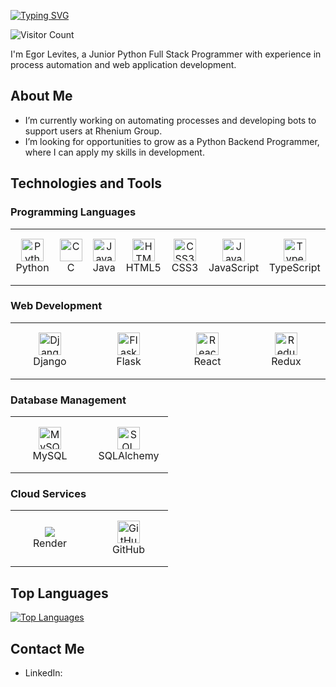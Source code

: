 
[![Typing SVG](https://readme-typing-svg.herokuapp.com?font=Fira+Code&weight=500&size=24&duration=3000&pause=1000&color=F75C7E&background=FFFFFF00&center=true&vCenter=true&width=435&lines=Hi+there!+I'm+Egor+Levites;Welcome+to+my+GitHub+Profile)](https://git.io/typing-svg)

![Visitor Count](https://komarev.com/ghpvc/?username=egorlevites&color=blue)

I'm Egor Levites, a Junior Python Full Stack Programmer with experience in process automation and web application development.


## About Me

-  I’m currently working on automating processes and developing bots to support users at Rhenium Group.
-  I’m looking for opportunities to grow as a Python Backend Programmer, where I can apply my skills in development.


## Technologies and Tools

### Programming Languages

<table width='100%'>
  <tr>
    <td align="center" width="110" height="90">
        <img src="https://cdn.jsdelivr.net/gh/devicons/devicon/icons/python/python-original.svg" width="36" height="36" alt="Python" />
      <br>Python
    </td>
    <td align="center" width="110" height="90">
        <img src="https://cdn.jsdelivr.net/gh/devicons/devicon/icons/c/c-original.svg" width="36" height="36" alt="C" />
      <br>C
    </td>
    <td align="center" width="110" height="90">
        <img src="https://cdn.jsdelivr.net/gh/devicons/devicon/icons/java/java-original.svg" width="36" height="36" alt="Java" />
      <br>Java
    </td>
    <td align="center" width="110" height="90">
        <img src="https://cdn.jsdelivr.net/gh/devicons/devicon/icons/html5/html5-original.svg" width="36" height="36" alt="HTML5" />
      <br>HTML5
    </td>
    <td align="center" width="110" height="90">
        <img src="https://cdn.jsdelivr.net/gh/devicons/devicon/icons/css3/css3-original.svg" width="36" height="36" alt="CSS3" />
      <br>CSS3
    </td>
    <td align="center" width="110" height="90">
        <img src="https://cdn.jsdelivr.net/gh/devicons/devicon/icons/javascript/javascript-original.svg" width="36" height="36" alt="JavaScript" />
      <br>JavaScript
    </td>
    <td align="center" width="110" height="90">
        <img src="https://cdn.jsdelivr.net/gh/devicons/devicon/icons/typescript/typescript-original.svg" width="36" height="36" alt="TypeScript" />
      <br>TypeScript
    </td>
  </tr>
</table>

### Web Development

<table width='100%'>
  <tr>
    <td align="center" width="110" height="90">
        <img src="https://cdn.worldvectorlogo.com/logos/django.svg" width="36" height="36" alt="Django" />
      <br>Django
    </td>
    <td align="center" width="110" height="90">
        <img src="https://cdn.jsdelivr.net/gh/devicons/devicon/icons/flask/flask-original.svg" width="36" height="36" alt="Flask" />
      <br>Flask
    </td>
    <td align="center" width="110" height="90">
        <img src="https://cdn.jsdelivr.net/gh/devicons/devicon/icons/react/react-original.svg" width="36" height="36" alt="React" />
      <br>React
    </td>
    <td align="center" width="110" height="90">
        <img src="https://cdn.jsdelivr.net/gh/devicons/devicon/icons/redux/redux-original.svg" width="36" height="36" alt="Redux" />
      <br>Redux
    </td>
  </tr>
</table>

### Database Management

<table width='100%'>
  <tr>
    <td align="center" width="110" height="90">
        <img src="https://cdn.jsdelivr.net/gh/devicons/devicon/icons/mysql/mysql-original.svg" width="36" height="36" alt="MySQL" />
      <br>MySQL
    </td>
    <td align="center" width="110" height="90">
        <img src="https://cdn.jsdelivr.net/gh/devicons/devicon/icons/sqlalchemy/sqlalchemy-original.svg" width="36" height="36" alt="SQLAlchemy" />
      <br>SQLAlchemy
    </td>
  </tr>
</table>

### Cloud Services

<table width='100%'>
  <tr>
    <td align="center" width="110" height="90">
        <img src="https://dka575ofm4ao0.cloudfront.net/pages-transactional_logos/retina/89884/render-status-4b015255-e0cc-422c-943d-4f60b5f03094.png" />
      <br>Render
    </td>
    <td align="center" width="110" height="90">
        <img src="https://cdn.jsdelivr.net/gh/devicons/devicon/icons/github/github-original.svg" width="36" height="36" alt="GitHub" />
      <br>GitHub
    </td>
  </tr>
</table>


## Top Languages

[![Top Languages](https://github-readme-stats.vercel.app/api/top-langs/?username=egorlevites&layout=compact)](https://github.com/egorlevites)


## Contact Me

- LinkedIn: 

